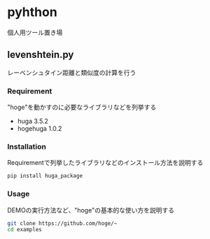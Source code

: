 # pyhthon

個人用ツール置き場

## levenshtein.py

レーベンシュタイン距離と類似度の計算を行う

### Requirement

"hoge"を動かすのに必要なライブラリなどを列挙する

* huga 3.5.2
* hogehuga 1.0.2

### Installation

Requirementで列挙したライブラリなどのインストール方法を説明する

```bash
pip install huga_package
```

### Usage

DEMOの実行方法など、"hoge"の基本的な使い方を説明する

```bash
git clone https://github.com/hoge/~
cd examples
```
